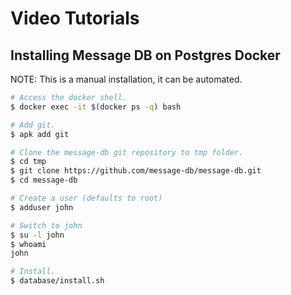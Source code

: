 # Video Tutorials



## Installing Message DB on Postgres Docker

NOTE: This is a manual installation, it can be automated.

```bash
# Access the docker shell.
$ docker exec -it $(docker ps -q) bash

# Add git.
$ apk add git

# Clone the message-db git repository to tmp folder.
$ cd tmp
$ git clone https://github.com/message-db/message-db.git
$ cd message-db

# Create a user (defaults to root)
$ adduser john

# Switch to john
$ su -l john
$ whoami
john

# Install.
$ database/install.sh
```
